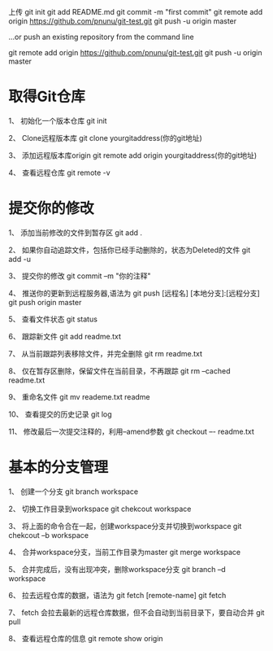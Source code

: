 
上传 
git init
git add README.md
git commit -m "first commit"
git remote add origin https://github.com/pnunu/git-test.git
git push -u origin master


…or push an existing repository from the command line

git remote add origin https://github.com/pnunu/git-test.git
git push -u origin master

# 取得Git仓库

1、 初始化一个版本仓库
git init

2、 Clone远程版本库
git clone yourgitaddress(你的git地址)

3、 添加远程版本库origin
git remote add origin yourgitaddress(你的git地址)

4、 查看远程仓库
git remote -v 

# 提交你的修改

1、 添加当前修改的文件到暂存区
git add .

2、 如果你自动追踪文件，包括你已经手动删除的，状态为Deleted的文件
git add -u

3、 提交你的修改
git commit –m &quot;你的注释&quot;

4、 推送你的更新到远程服务器,语法为 git push [远程名] [本地分支]:[远程分支]
git push origin master

5、 查看文件状态
git status

6、 跟踪新文件
git add readme.txt

7、 从当前跟踪列表移除文件，并完全删除
git rm readme.txt

8、 仅在暂存区删除，保留文件在当前目录，不再跟踪
git rm –cached readme.txt

9、 重命名文件
git mv reademe.txt readme

10、 查看提交的历史记录
git log

11、 修改最后一次提交注释的，利用–amend参数
git checkout –- readme.txt


# 基本的分支管理

1、 创建一个分支
git branch workspace

2、 切换工作目录到workspace
git chekcout workspace

3、 将上面的命令合在一起，创建workspace分支并切换到workspace
git chekcout –b workspace

4、 合并workspace分支，当前工作目录为master
git merge workspace

5、 合并完成后，没有出现冲突，删除workspace分支
git branch –d workspace

6、 拉去远程仓库的数据，语法为 git fetch [remote-name]
git fetch

7、 fetch 会拉去最新的远程仓库数据，但不会自动到当前目录下，要自动合并
git pull

8、 查看远程仓库的信息
git remote show origin

